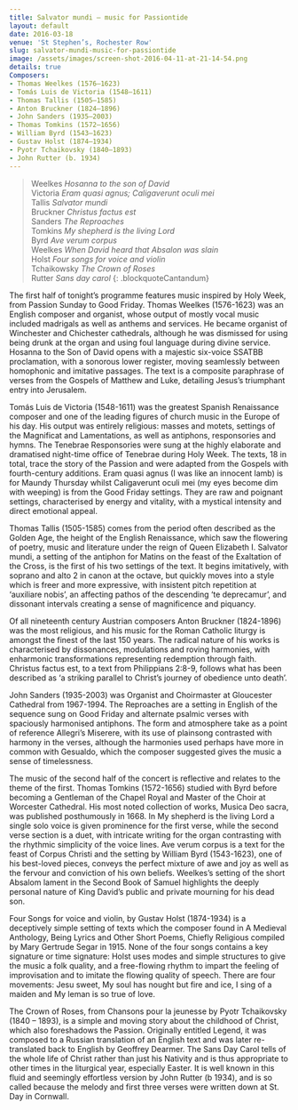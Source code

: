 ```yaml
---
title: Salvator mundi – music for Passiontide
layout: default
date: 2016-03-18
venue: 'St Stephen’s, Rochester Row'
slug: salvator-mundi-music-for-passiontide
image: /assets/images/screen-shot-2016-04-11-at-21-14-54.png
details: true
Composers:
- Thomas Weelkes (1576–1623)
- Tomás Luis de Victoria (1548–1611)
- Thomas Tallis (1505–1585)
- Anton Bruckner (1824–1896)
- John Sanders (1935–2003)
- Thomas Tomkins (1572–1656)
- William Byrd (1543–1623)
- Gustav Holst (1874–1934)
- Pyotr Tchaikovsky (1840–1893)
- John Rutter (b. 1934)
---
```


> Weelkes *Hosanna to the son of David*  
> Victoria *Eram quasi agnus; Caligaverunt oculi mei*  
> Tallis *Salvator mundi*  
> Bruckner *Christus factus est*  
> Sanders *The Reproaches*  
> Tomkins *My shepherd is the living Lord*  
> Byrd *Ave verum corpus*  
> Weelkes *When David heard that Absalon was slain*  
> Holst *Four songs for voice and violin*  
> Tchaikowsky *The Crown of Roses*  
> Rutter *Sans day carol*
{: .blockquoteCantandum}

The first half of tonight’s programme features music inspired by Holy Week, from Passion Sunday to Good Friday.  Thomas Weelkes (1576-1623) was an English composer and organist, whose output of mostly vocal music included madrigals as well as anthems and services.   He became organist of Winchester and Chichester cathedrals, although he was dismissed for using being drunk at the organ and using foul language during divine service.  Hosanna to the Son of David opens with a majestic six-voice SSATBB proclamation, with a sonorous lower register, moving seamlessly between homophonic and imitative passages. The text is a composite paraphrase of verses from the Gospels of Matthew and Luke, detailing Jesus’s triumphant entry into Jerusalem.

Tomás Luis de Victoria (1548-1611) was the greatest Spanish Renaissance composer and one of the leading figures of church music in the Europe of his day.  His output was entirely religious: masses and motets, settings of the Magnificat and Lamentations, as well as antiphons, responsories and hymns.  The Tenebrae Responsories were sung at the highly elaborate and dramatised night-time office of Tenebrae during Holy Week.  The texts, 18 in total, trace the story of the Passion and were adapted from the Gospels with fourth-century additions.  Eram quasi agnus (I was like an innocent lamb) is for Maundy Thursday whilst Caligaverunt oculi mei (my eyes become dim with weeping) is from the Good Friday settings.  They are raw and poignant settings, characterised by energy and vitality, with a mystical intensity and direct emotional appeal.

Thomas Tallis (1505-1585) comes from the period often described as the Golden Age, the height of the English Renaissance, which saw the flowering of poetry, music and literature under the reign of Queen Elizabeth I.  Salvator mundi, a setting of the antiphon for Matins on the feast of the Exaltation of the Cross, is the first of his two settings of the text. It begins imitatively, with soprano and alto 2 in canon at the octave, but quickly moves into a style which is freer and more expressive, with insistent pitch repetition at ‘auxiliare nobis’, an affecting pathos of the descending ‘te deprecamur’, and dissonant intervals creating a sense of magnificence and piquancy.

Of all nineteenth century Austrian composers Anton Bruckner (1824-1896) was the most religious, and his music for the Roman Catholic liturgy is amongst the finest of the last 150 years. The radical nature of his works is characterised by dissonances, modulations and roving harmonies, with enharmonic transformations representing redemption through faith. Christus factus est, to a text from Philippians 2:8-9, follows what has been described as ‘a striking parallel to Christ’s journey of obedience unto death’.

John Sanders (1935-2003) was Organist and Choirmaster at Gloucester Cathedral from 1967-1994.   The Reproaches are a setting in English of the sequence sung on Good Friday and alternate psalmic verses with spaciously harmonised antiphons.  The form and atmosphere take as a point of reference Allegri’s Miserere, with its use of plainsong contrasted with harmony in the verses, although the harmonies used perhaps have more in common with Gesualdo, which the composer suggested gives the music a sense of timelessness.

The music of the second half of the concert is reflective and relates to the theme of the first. Thomas Tomkins (1572-1656) studied with Byrd before becoming a Gentleman of the Chapel Royal and Master of the Choir at Worcester Cathedral.  His most noted collection of works, Musica Deo sacra, was published posthumously in 1668.  In My shepherd is the living Lord a single solo voice is given prominence for the first verse, while the second verse section is a duet, with intricate writing for the organ contrasting with the rhythmic simplicity of the voice lines.  Ave verum corpus is a text for the feast of Corpus Christi and the setting by William Byrd (1543-1623), one of his best-loved pieces, conveys the perfect mixture of awe and joy as well as the fervour and conviction of his own beliefs.  Weelkes’s setting of the short Absalom lament in the Second Book of Samuel highlights the deeply personal nature of King David’s public and private mourning for his dead son.

Four Songs for voice and violin, by Gustav Holst (1874-1934) is a deceptively simple setting of texts which the composer found in A Medieval Anthology, Being Lyrics and Other Short Poems, Chiefly Religious compiled by Mary Gertrude Segar in 1915. None of the four songs contains a key signature or time signature: Holst uses modes and simple structures to give the music a folk quality, and a free-flowing rhythm to impart the feeling of improvisation and to imitate the flowing quality of speech.  There are four movements: Jesu sweet, My soul has nought but fire and ice, I sing of a maiden and My leman is so true of love.

The Crown of Roses, from Chansons pour la jeunesse by Pyotr Tchaikovsky (1840 – 1893), is a simple and moving story about the childhood of Christ, which also foreshadows the Passion.  Originally entitled Legend, it was composed to a Russian translation of an English text and was later re-translated back to English by Geoffrey Dearmer.  The Sans Day Carol tells of the whole life of Christ rather than just his Nativity and is thus appropriate to other times in the liturgical year, especially Easter.  It is well known in this fluid and seemingly effortless version by John Rutter (b 1934), and is so called because the melody and first three verses were written down at St. Day in Cornwall.